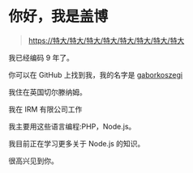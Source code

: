 # 你好，我是盖博

> [https://特大/特大/特大/特大/特大/特大/特大/特大](https://dev.to/gaborkoszegi/hi-im-gaborkoszegi)

我已经编码 9 年了。

你可以在 GitHub 上找到我，我的名字是 [gaborkoszegi](https://github.com/gaborkoszegi)

我住在英国切尔滕纳姆。

我在 IRM 有限公司工作

我主要用这些语言编程:PHP，Node.js。

我目前正在学习更多关于 Node.js 的知识。

很高兴见到你。